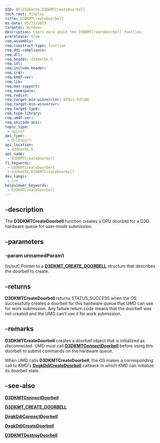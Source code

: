 ```yaml
---
UID: NF:d3dkmthk.D3DKMTCreateDoorbell
tech.root: display
title: D3DKMTCreateDoorbell
ms.date: 05/22/2023
targetos: Windows
description: Learn more about the D3DKMTCreateDoorbell function.
prerelease: true
req.assembly: 
req.construct-type: function
req.ddi-compliance: 
req.dll: 
req.header: d3dkmthk.h
req.idl: 
req.include-header: 
req.irql: 
req.kmdf-ver: 
req.lib: 
req.max-support: 
req.namespace: 
req.redist: 
req.target-min-winverclnt: WIN11_FUTURE
req.target-min-winversvr: 
req.target-type: 
req.type-library: 
req.umdf-ver: 
req.unicode-ansi: 
topic_type:
 - apiref
api_type:
 - DllExport
api_location:
 - d3dkmthk.h
api_name:
 - D3DKMTCreateDoorbell
f1_keywords:
 - D3DKMTCreateDoorbell
 - d3dkmthk/D3DKMTCreateDoorbell
dev_langs:
 - c++
helpviewer_keywords:
 - D3DKMTCreateDoorbell
---
```


## -description

The **D3DKMTCreateDoorbell** function creates a GPU doorbell for a D3D hardware queue for user-mode submission.

## -parameters

### -param unnamedParam1

[in/out] Pointer to a [**D3DKMT_CREATE_DOORBELL**](ns-d3dkmthk-d3dkmt_create_doorbell.md) structure that describes the doorbell to create.

## -returns

**D3DKMTCreateDoorbell** returns STATUS_SUCCESS when the OS successfully creates a doorbell for this hardware queue that UMD can use for work submission. Any failure return code means that the doorbell was not created and the UMD can't use it for work submission.

## -remarks

**D3DKMTCreateDoorbell** creates a doorbell object that is initialized as disconnected. UMD must call [**D3DKMTConnectDoorbell**](nf-d3dkmthk-d3dkmtconnectdoorbell.md) before using this doorbell to submit commands on the hardware queue.

When UMD calls **D3DKMTCreateDoorbell**, the OS makes a corresponding call to KMD's [**DxgkDdiCreateDoorbell**](../d3dkmddi/nc-d3dkmddi-dxgkddi_createdoorbell.md) callback in which KMD can initialize its doorbell state.

## -see-also

[**D3DKMTConnectDoorbell**](nf-d3dkmthk-d3dkmtconnectdoorbell.md)

[**D3DKMT_CREATE_DOORBELL**](ns-d3dkmthk-d3dkmt_create_doorbell.md)

[**DxgkDdiConnectDoorbell**](../d3dkmddi/nc-d3dkmddi-dxgkddi_connectdoorbell.md)

[**DxgkDdiCreateDoorbell**](../d3dkmddi/nc-d3dkmddi-dxgkddi_createdoorbell.md)

[**D3DKMTDestroyDoorbell**](nf-d3dkmthk-d3dkmtdestroydoorbell.md)
